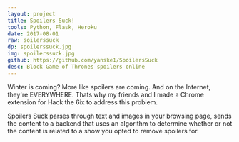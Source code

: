 ```yaml
---
layout: project
title: Spoilers Suck!
tools: Python, Flask, Heroku
date: 2017-08-01
raw: soilerssuck
dp: spoilerssuck.jpg
img: spoilerssuck.jpg
github: https://github.com/yanske1/SpoilersSuck
desc: Block Game of Thrones spoilers online
---
```


Winter is coming? More like spoilers are coming. And on the Internet, they're EVERYWHERE. Thats why my friends and I made a Chrome extension for Hack the 6ix to address this problem.

Spoilers Suck parses through text and images in your browsing page, sends the content to a backend that uses an algorithm to determine whether or not the content is related to a show you opted to remove spoilers for.
